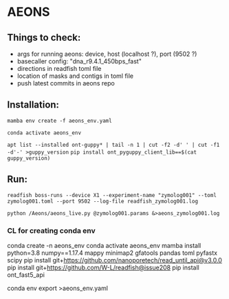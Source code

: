 # AEONS 

## Things to check:

- args for running aeons: device, host (localhost ?), port (9502 ?)
- basecaller config: "dna_r9.4.1_450bps_fast"  
- directions in readfish toml file
- location of masks and contigs in toml file
- push latest commits in aeons repo



## Installation:


`mamba env create -f aeons_env.yaml`

`conda activate aeons_env`

`apt list --installed ont-guppy* | tail -n 1 | cut -f2 -d' ' | cut -f1 -d'-' >guppy_version`
`pip install ont_pyguppy_client_lib==$(cat guppy_version)`




## Run:


`readfish boss-runs --device X1 --experiment-name "zymolog001" --toml zymolog001.toml --port 9502 --log-file readfish_zymolog001.log` 

`python /Aeons/aeons_live.py @zymolog001.params &>aeons_zymolog001.log`



### CL for creating conda env 


conda create -n aeons_env
conda activate aeons_env
mamba install python=3.8 numpy==1.17.4 mappy minimap2 gfatools pandas toml pyfastx scipy
pip install git+https://github.com/nanoporetech/read_until_api@v3.0.0
pip install git+https://github.com/W-L/readfish@issue208
pip install ont_fast5_api

conda env export >aeons_env.yaml